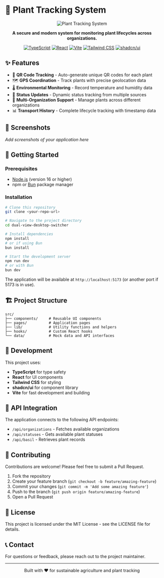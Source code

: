 # 🌱 Plant Tracking System

<div align="center">

![Plant Tracking System](https://img.shields.io/badge/Plant%20Tracking-System-green?style=for-the-badge&logo=leaflet)

**A secure and modern system for monitoring plant lifecycles across organizations.**

[![TypeScript](https://img.shields.io/badge/TypeScript-007ACC?style=for-the-badge&logo=typescript&logoColor=white)](https://www.typescriptlang.org/)
[![React](https://img.shields.io/badge/React-61DAFB?style=for-the-badge&logo=react&logoColor=black)](https://reactjs.org/)
[![Vite](https://img.shields.io/badge/Vite-646CFF?style=for-the-badge&logo=vite&logoColor=white)](https://vitejs.dev/)
[![Tailwind CSS](https://img.shields.io/badge/Tailwind_CSS-38B2AC?style=for-the-badge&logo=tailwind-css&logoColor=white)](https://tailwindcss.com/)
[![shadcn/ui](https://img.shields.io/badge/shadcn/ui-000000?style=for-the-badge&logo=shadcnui&logoColor=white)](https://ui.shadcn.com/)

</div>

## ✨ Features

- 📱 **QR Code Tracking** - Auto-generate unique QR codes for each plant
- 🗺️ **GPS Coordination** - Track plants with precise geolocation data
- 🌡️ **Environmental Monitoring** - Record temperature and humidity data
- 🔄 **Status Updates** - Dynamic status tracking from multiple sources
- 🏢 **Multi-Organization Support** - Manage plants across different organizations
- 📊 **Transport History** - Complete lifecycle tracking with timestamp data

## 📸 Screenshots

*Add screenshots of your application here*

## 🚀 Getting Started

### Prerequisites

- [Node.js](https://nodejs.org/) (version 16 or higher)
- npm or [Bun](https://bun.sh/) package manager

### Installation

```bash
# Clone this repository
git clone <your-repo-url>

# Navigate to the project directory
cd dual-view-desktop-switcher

# Install dependencies
npm install
# or if using Bun
bun install

# Start the development server
npm run dev
# or with Bun
bun dev
```

The application will be available at `http://localhost:5173` (or another port if 5173 is in use).

## 🏗️ Project Structure

```
src/
├── components/     # Reusable UI components
├── pages/          # Application pages
├── lib/            # Utility functions and helpers
├── hooks/          # Custom React hooks
└── data/           # Mock data and API interfaces
```

## 🔧 Development

This project uses:

- **TypeScript** for type safety
- **React** for UI components
- **Tailwind CSS** for styling
- **shadcn/ui** for component library
- **Vite** for fast development and building

## 🔌 API Integration

The application connects to the following API endpoints:

- `/api/organizations` - Fetches available organizations
- `/api/statuses` - Gets available plant statuses
- `/api/basil` - Retrieves plant records

## 🤝 Contributing

Contributions are welcome! Please feel free to submit a Pull Request.

1. Fork the repository
2. Create your feature branch (`git checkout -b feature/amazing-feature`)
3. Commit your changes (`git commit -m 'Add some amazing feature'`)
4. Push to the branch (`git push origin feature/amazing-feature`)
5. Open a Pull Request

## 📝 License

This project is licensed under the MIT License - see the LICENSE file for details.

## 📞 Contact

For questions or feedback, please reach out to the project maintainer.

---

<div align="center">
  Built with ❤️ for sustainable agriculture and plant tracking
</div>
